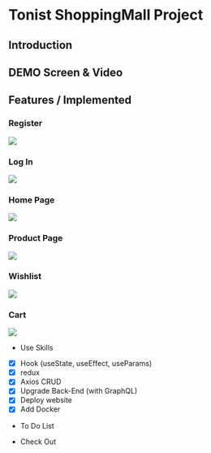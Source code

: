 # Tonist ShoppingMall Project

## Introduction

## DEMO Screen & Video

## Features / Implemented

### Register
<img src="https://user-images.githubusercontent.com/54699548/100687293-5c977080-33c3-11eb-8dee-ef75c5cdddc4.gif"/>

### Log In
<img src="https://user-images.githubusercontent.com/54699548/100687152-1a6e2f00-33c3-11eb-9ff3-a5d2a61c0217.gif"/>

### Home Page
<img src="https://user-images.githubusercontent.com/54699548/100687634-fc54fe80-33c3-11eb-8e31-2f1572849b23.gif" />

### Product Page
<img src="https://user-images.githubusercontent.com/54699548/100687816-5b1a7800-33c4-11eb-9dfc-bdb3df8760e8.gif" />

### Wishlist
<img src="https://user-images.githubusercontent.com/54699548/100688169-075c5e80-33c5-11eb-993a-f36621cefe0d.gif" />

### Cart
<img src="https://user-images.githubusercontent.com/54699548/100688066-d2e8a280-33c4-11eb-84e6-271472d242f4.gif" />


 - Use Skills
- [x] Hook (useState, useEffect, useParams)
- [x] redux
- [x] Axios CRUD
- [x] Upgrade Back-End (with GraphQL)
- [x] Deploy website
- [x] Add Docker 

 - To Do List

 - Check Out


